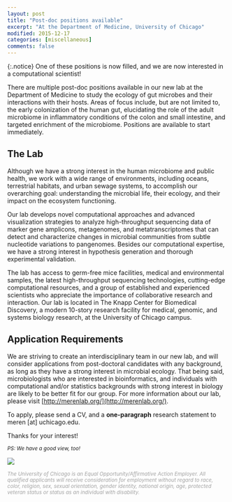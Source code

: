 ```yaml
---
layout: post
title: "Post-doc positions available"
excerpt: "At the Department of Medicine, University of Chicago"
modified: 2015-12-17
categories: [miscellaneous]
comments: false
---
```


{:.notice}
One of these positions is now filled, and we are now interested in a computational scientist!

There are multiple post-doc positions available in our new lab at the Department of Medicine to study
the ecology of gut microbes and their interactions with their hosts. Areas of focus include, but are not
limited to, the early colonization of the human gut, elucidating the role of the adult microbiome in
inflammatory conditions of the colon and small intestine, and targeted enrichment of the microbiome.
Positions are available to start immediately.

## The Lab

Although we have a strong interest in the human microbiome and public health, we work with a wide range of environments, including oceans, terrestrial habitats, and urban sewage systems, to accomplish our overarching goal: understanding the microbial life, their ecology, and their impact on the ecosystem functioning.Our lab develops novel computational approaches and advanced visualization strategies to analyze high-throughput sequencing data of marker gene amplicons, metagenomes, and metatranscriptomes that can detect and characterize changes in microbial communities from subtle nucleotide variations to pangenomes. Besides our computational expertise, we have a strong interest in hypothesis generation and thorough experimental validation.The lab has access to germ-free mice facilities, medical and environmental samples, the latest high-throughput sequencing technologies, cutting-edge computational resources, and a group of established and experienced scientists who appreciate the importance of collaborative research and interaction. Our lab is located in The Knapp Center for Biomedical Discovery, a modern 10-story research facility for medical, genomic, and systems biology research, at the University of Chicago campus.

## Application Requirements

We are striving to create an interdisciplinary team in our new lab, and will consider applications from post-doctoral candidates with any background, as long as they have a strong interest in microbial ecology. That being said, microbiologists who are interested in bioinformatics, and individuals with computational and/or statistics backgrounds with strong interest in biology are likely to be better fit for our group. For more information about our lab, please visit [http://merenlab.org/](http://merenlab.org/).To apply, please send a CV, and a **one-paragraph** research statement to meren [at] uchicago.edu.
Thanks for your interest!<span style="font-size: smaller; font-style: italic;">PS: We have a good view, too!</span><a href="{{ site.url }}/images/miscellaneous/sunset-December-9.jpg"><img src="{{ site.url }}/images/miscellaneous/sunset-December-9.jpg"></a>
<span style="color: #A2A2A2; font-size: smaller; font-style: italic;">The University of Chicago is an Equal Opportunity/Affirmative Action Employer. All qualified applicants will receive consideration for employment without regard to race, color, religion, sex, sexual orientation, gender identity, national origin, age, protected veteran status or status as an individual with disability.</span>


